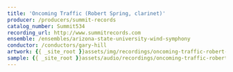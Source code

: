 ```yaml
---
title: 'Oncoming Traffic (Robert Spring, clarinet)'
producer: /producers/summit-records
catalog_number: Summit534
recording_url: http://www.summitrecords.com
ensemble: /ensembles/arizona-state-university-wind-symphony
conductor: /conductors/gary-hill
artwork: {{ _site_root }}assets/img/recordings/oncoming-traffic-robert-spring-clarinet.jpg
sample: {{ _site_root }}assets/audio/recordings/oncoming-traffic-robert-spring-clarinet.mp3
---
```

